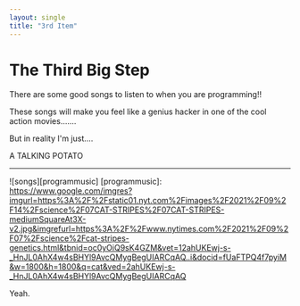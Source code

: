 ```yaml
---
layout: single
title: "3rd Item"
---
```


# The Third Big Step

There are some good songs to listen to when you are programming!!  

These songs will make you feel like a genius hacker in one of the cool action movies.......  

But in reality I'm just....  

A TALKING POTATO  

---

![songs][programmusic]
[programmusic]:  
https://www.google.com/imgres?imgurl=https%3A%2F%2Fstatic01.nyt.com%2Fimages%2F2021%2F09%2F14%2Fscience%2F07CAT-STRIPES%2F07CAT-STRIPES-mediumSquareAt3X-v2.jpg&imgrefurl=https%3A%2F%2Fwww.nytimes.com%2F2021%2F09%2F07%2Fscience%2Fcat-stripes-genetics.html&tbnid=oc0yOiQ9sK4GZM&vet=12ahUKEwj-s-_HnJL0AhX4w4sBHYl9AvcQMygBegUIARCqAQ..i&docid=fUaFTPQ4f7pyiM&w=1800&h=1800&q=cat&ved=2ahUKEwj-s-_HnJL0AhX4w4sBHYl9AvcQMygBegUIARCqAQ  

Yeah.
